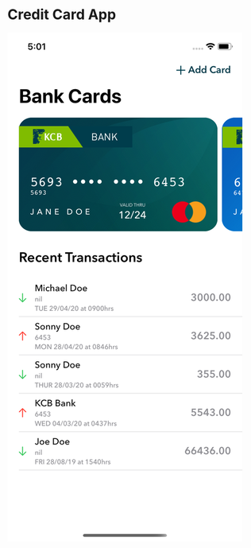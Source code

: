 #  Credit Card App

![alt screenshot of app](https://github.com/theAmiro/Credit-Card-App/blob/master/screenshot.png?raw=true)
